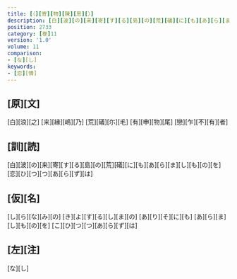 ```yaml
---
title: [（][寄][物][陳][思][）]
description: [白][波][の][来][寄][す][る][島][の][荒][礒][に][も][あ][ら][ま][し][も][の][を][恋][ひ][つ][つ][あ][ら][ず][は]
position: 2733
category: [巻]11
version: '1.0'
volume: 11
comparison:
- [な][し]
keywords:
- [恋][情]
---
```


## [原][文]

[白][浪][之] [来][縁][嶋][乃] [荒][礒][尓][毛] [有][申][物][尾] [戀][乍][不][有][者]

## [訓][読]

[白][波][の][来][寄][す][る][島][の][荒][礒][に][も][あ][ら][ま][し][も][の][を][恋][ひ][つ][つ][あ][ら][ず][は]

## [仮][名]

[し][ら][な][み][の] [き][よ][す][る][し][ま][の] [あ][り][そ][に][も] [あ][ら][ま][し][も][の][を] [こ][ひ][つ][つ][あ][ら][ず][は]

## [左][注]

[な][し]
